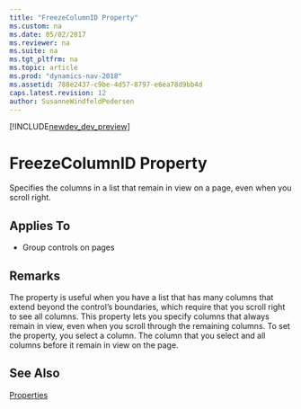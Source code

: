 ```yaml
---
title: "FreezeColumnID Property"
ms.custom: na
ms.date: 05/02/2017
ms.reviewer: na
ms.suite: na
ms.tgt_pltfrm: na
ms.topic: article
ms.prod: "dynamics-nav-2018"
ms.assetid: 788e2437-c9be-4d57-8797-e6ea78d9bb4d
caps.latest.revision: 12
author: SusanneWindfeldPedersen
---
```


[!INCLUDE[newdev_dev_preview](../includes/newdev_dev_preview.md)]

# FreezeColumnID Property
Specifies the columns in a list that remain in view on a page, even when you scroll right.  
  
## Applies To  
  
-   Group controls on pages  
  
## Remarks  
 The property is useful when you have a list that has many columns that extend beyond the control’s boundaries, which require that you scroll right to see all columns. This property lets you specify columns that always remain in view, even when you scroll through the remaining columns. To set the property, you select a column. The column that you select and all columns before it remain in view on the page.

## See Also  
 [Properties](devenv-properties.md)